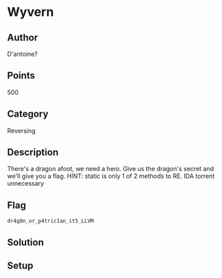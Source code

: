 # Wyvern

## Author
D'antoine?
## Points
500
## Category
Reversing
## Description
There's a dragon afoot, we need a hero. Give us the dragon's secret and we'll give you a flag.
HINT: static is only 1 of 2 methods to RE. IDA torrent unnecessary
## Flag
`dr4g0n_or_p4tric1an_it5_LLVM`
## Solution

## Setup
